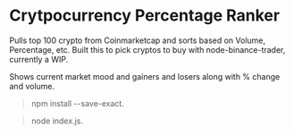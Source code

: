# Crytpocurrency Percentage Ranker
Pulls top 100 crypto from Coinmarketcap and sorts based on Volume, Percentage, etc. 
Built this to pick cryptos to buy with node-binance-trader, currently a WIP.

Shows current market mood and gainers and losers along with % change and volume.

> npm install --save-exact.

> node index.js.


